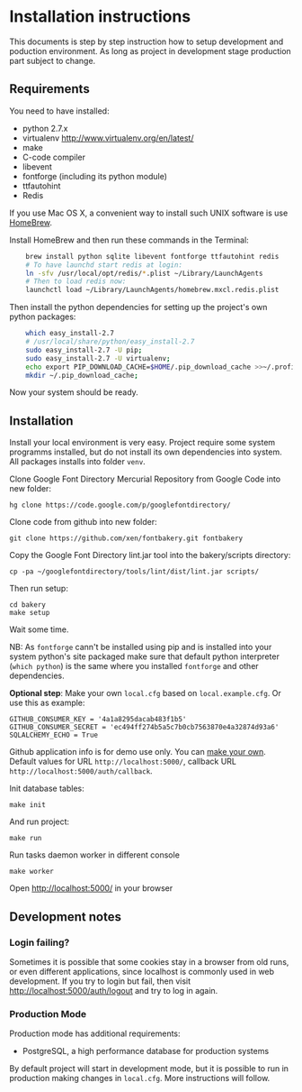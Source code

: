 # Installation instructions

This documents is step by step instruction how to setup development and poduction environment. As long as project in development stage production part subject to change. 

## Requirements

You need to have installed:

- python 2.7.x 
- virtualenv http://www.virtualenv.org/en/latest/
- make 
- C-code compiler
- libevent
- fontforge (including its python module)
- ttfautohint
- Redis 

If you use Mac OS X, a convenient way to install such UNIX software is use [HomeBrew](http://mxcl.github.io/homebrew/). 

Install HomeBrew and then run these commands in the Terminal:

```sh
    brew install python sqlite libevent fontforge ttfautohint redis
    # To have launchd start redis at login:
    ln -sfv /usr/local/opt/redis/*.plist ~/Library/LaunchAgents
    # Then to load redis now:
    launchctl load ~/Library/LaunchAgents/homebrew.mxcl.redis.plist
```

Then install the python dependencies for setting up the project's own python packages:

```sh
    which easy_install-2.7 
    # /usr/local/share/python/easy_install-2.7
    sudo easy_install-2.7 -U pip;
    sudo easy_install-2.7 -U virtualenv;
    echo export PIP_DOWNLOAD_CACHE=$HOME/.pip_download_cache >>~/.profile;
    mkdir ~/.pip_download_cache;
```

Now your system should be ready.

## Installation

Install your local environment is very easy. Project require some system programms installed, but do not install its own dependencies into system. All packages installs into folder `venv`.

Clone Google Font Directory Mercurial Repository from Google Code into new folder:

    hg clone https://code.google.com/p/googlefontdirectory/ 

Clone code from github into new folder:

    git clone https://github.com/xen/fontbakery.git fontbakery

Copy the Google Font Directory lint.jar tool into the bakery/scripts directory:

    cp -pa ~/googlefontdirectory/tools/lint/dist/lint.jar scripts/

Then run setup:

    cd bakery
    make setup

Wait some time.

NB: As `fontforge` cann't be installed using pip and is installed into your system python's site packaged make sure that 
default python interpreter (`which python`) is the same where you installed `fontforge` and other dependencies. 

**Optional step**: Make your own `local.cfg` based on `local.example.cfg`. Or use this as example:

    GITHUB_CONSUMER_KEY = '4a1a8295dacab483f1b5'
    GITHUB_CONSUMER_SECRET = 'ec494ff274b5a5c7b0cb7563870e4a32874d93a6'
    SQLALCHEMY_ECHO = True

Github application info is for demo use only. You can [make your own](https://github.com/settings/applications/new). Default values for URL `http://localhost:5000/`, callback URL `http://localhost:5000/auth/callback`. 

Init database tables:

    make init

And run project:

    make run

Run tasks daemon worker in different console

    make worker

Open [http://localhost:5000/](http://localhost:5000/) in your browser

## Development notes

### Login failing?

Sometimes it is possible that some cookies stay in a browser from old runs, or even different applications, since localhost is commonly used in web development. If you try to login but fail, then visit [http://localhost:5000/auth/logout](http://localhost:5000/auth/logout) and try to log in again.

### Production Mode 

Production mode has additional requirements:

* PostgreSQL, a high performance database for production systems

By default project will start in development mode, but it is possible to run in production making changes in `local.cfg`. More instructions will follow.


